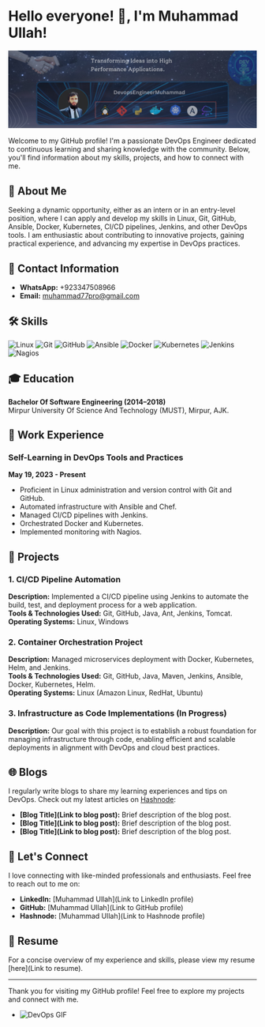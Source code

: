 # Hello everyone! 👋, I'm Muhammad Ullah!

![DevOps Banner](https://github.com/DevopsEngineerMuhammad/DevopsEngineerMuhammad/blob/main/Muhammad's%20GitHub%20Profile%20Banner%20(3).png) <!-- Update with an appropriate banner image URL -->

Welcome to my GitHub profile! I'm a passionate DevOps Engineer dedicated to continuous learning and sharing knowledge with the community. Below, you'll find information about my skills, projects, and how to connect with me.

## 🚀 About Me

Seeking a dynamic opportunity, either as an intern or in an entry-level position, where I can apply and develop my skills in Linux, Git, GitHub, Ansible, Docker, Kubernetes, CI/CD pipelines, Jenkins, and other DevOps tools. I am enthusiastic about contributing to innovative projects, gaining practical experience, and advancing my expertise in DevOps practices.

## 📧 Contact Information

- **WhatsApp:** +923347508966
- **Email:** muhammad77pro@gmail.com

## 🛠 Skills

![Linux](https://img.shields.io/badge/Linux-FCC624?style=for-the-badge&logo=linux&logoColor=black)
![Git](https://img.shields.io/badge/Git-F05032?style=for-the-badge&logo=git&logoColor=white)
![GitHub](https://img.shields.io/badge/GitHub-181717?style=for-the-badge&logo=github&logoColor=white)
![Ansible](https://img.shields.io/badge/Ansible-EE0000?style=for-the-badge&logo=ansible&logoColor=white)
![Docker](https://img.shields.io/badge/Docker-2496ED?style=for-the-badge&logo=docker&logoColor=white)
![Kubernetes](https://img.shields.io/badge/Kubernetes-326CE5?style=for-the-badge&logo=kubernetes&logoColor=white)
![Jenkins](https://img.shields.io/badge/Jenkins-D24939?style=for-the-badge&logo=jenkins&logoColor=white)
![Nagios](https://img.shields.io/badge/Nagios-000000?style=for-the-badge&logo=nagios&logoColor=white)

## 🎓 Education

**Bachelor Of Software Engineering (2014–2018)**  
Mirpur University Of Science And Technology (MUST), Mirpur, AJK.

## 💼 Work Experience

### Self-Learning in DevOps Tools and Practices
**May 19, 2023 - Present**

- Proficient in Linux administration and version control with Git and GitHub.
- Automated infrastructure with Ansible and Chef.
- Managed CI/CD pipelines with Jenkins.
- Orchestrated Docker and Kubernetes.
- Implemented monitoring with Nagios.

## 📂 Projects

### 1. CI/CD Pipeline Automation
**Description:** Implemented a CI/CD pipeline using Jenkins to automate the build, test, and deployment process for a web application.  
**Tools & Technologies Used:** Git, GitHub, Java, Ant, Jenkins, Tomcat.  
**Operating Systems:** Linux, Windows

### 2. Container Orchestration Project
**Description:** Managed microservices deployment with Docker, Kubernetes, Helm, and Jenkins.  
**Tools & Technologies Used:** Git, GitHub, Java, Maven, Jenkins, Ansible, Docker, Kubernetes, Helm.  
**Operating Systems:** Linux (Amazon Linux, RedHat, Ubuntu)

### 3. Infrastructure as Code Implementations (In Progress)
**Description:** Our goal with this project is to establish a robust foundation for managing infrastructure through 
code, enabling efficient and scalable deployments
in alignment with DevOps and cloud best practices.
## 🌐 Blogs

I regularly write blogs to share my learning experiences and tips on DevOps. Check out my latest articles on [Hashnode](https://hashnode.com/):

- **[Blog Title](Link to blog post):** Brief description of the blog post.
- **[Blog Title](Link to blog post):** Brief description of the blog post.
- **[Blog Title](Link to blog post):** Brief description of the blog post.

## 💬 Let's Connect

I love connecting with like-minded professionals and enthusiasts. Feel free to reach out to me on:

- **LinkedIn:** [Muhammad Ullah](Link to LinkedIn profile)
- **GitHub:** [Muhammad Ullah](Link to GitHub profile)
- **Hashnode:** [Muhammad Ullah](Link to Hashnode profile)

## 📄 Resume

For a concise overview of my experience and skills, please view my resume [here](Link to resume).

---

Thank you for visiting my GitHub profile! Feel free to explore my projects and connect with me.

- <p align="left"><img src="https://miro.medium.com/v2/resize:fit:1400/1*pCaz29jmBaD-KHaS4dlKaQ.gif" alt="DevOps GIF" width="800""/></p>

<!-- <p align="left"><img src="https://miro.medium.com/v2/resize:fit:2000/1*xpBuOfOAQ4J8D1vAyncmbg.gif" alt="DevOps GIF" width="500"/></p>  -->
















